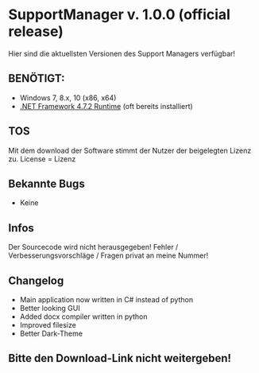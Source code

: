 # SupportManager v. 1.0.0 (official release)
Hier sind die aktuellsten Versionen des Support Managers verfügbar!

## BENÖTIGT:
- Windows 7, 8.x, 10 (x86, x64)
- [.NET Framework 4.7.2 Runtime](https://dotnet.microsoft.com/download/dotnet-framework/net472) (oft bereits installiert)

## TOS
Mit dem download der Software stimmt der Nutzer der beigelegten Lizenz zu.
License = Lizenz

## Bekannte Bugs
- Keine

## Infos
Der Sourcecode wird nicht herausgegeben!
Fehler / Verbesserungsvorschläge / Fragen privat an meine Nummer!

## Changelog
- Main application now written in C# instead of python
- Better looking GUI
- Added docx compiler written in python
- Improved filesize
- Better Dark-Theme

## Bitte den Download-Link nicht weitergeben!
